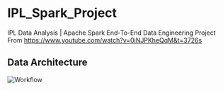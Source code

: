 # IPL_Spark_Project
IPL Data Analysis | Apache Spark End-To-End Data Engineering Project
From https://www.youtube.com/watch?v=0iNJPKheQqM&t=3726s

## Data Architecture
![Workflow](https://github.com/user-attachments/assets/6ccef45b-0291-434a-9113-98a54fba3a1b)
